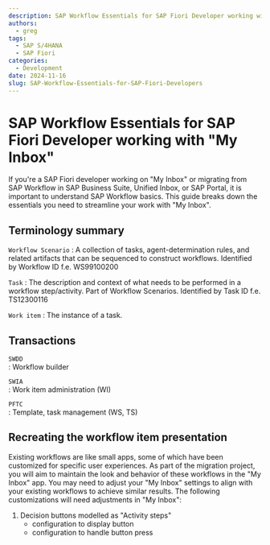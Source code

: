 ```yaml
---
description: SAP Workflow Essentials for SAP Fiori Developer working with "My Inbox"
authors:
  - greg
tags:
  - SAP S/4HANA
  - SAP Fiori
categories:
  - Development
date: 2024-11-16
slug: SAP-Workflow-Essentials-for-SAP-Fiori-Developers
---
```


# SAP Workflow Essentials for SAP Fiori Developer working with "My Inbox"

If you're a SAP Fiori developer working on "My Inbox" or migrating from SAP Workflow in SAP Business Suite, Unified Inbox, or SAP Portal, it is important to understand SAP Workflow basics. This guide breaks down the essentials you need to streamline your work with "My Inbox".<!-- more -->

## Terminology summary

`Workflow Scenario`
: A collection of tasks, agent-determination rules, and related artifacts that can be sequenced to construct workflows. Identified by Workflow ID  f.e. WS99100200

`Task`
: The description and context of what needs to be performed in a workflow step/activity. Part of Workflow Scenarios. Identified by Task ID f.e. TS12300116

`Work item`
: The instance of a task.

## Transactions

`SWDD`	
: Workflow builder

`SWIA`	
: Work item administration (WI)

`PFTC`	
: Template, task management (WS, TS)

## Recreating the workflow item presentation

Existing workflows are like small apps, some of which have been customized for specific user experiences. As part of the migration project, you will aim to maintain the look and behavior of these workflows in the "My Inbox" app. You may need to adjust your "My Inbox" settings to align with your existing workflows to achieve similar results. The following customizations will need adjustments in "My Inbox":

1. Decision buttons modelled as "Activity steps"
    - configuration to display button
    - configuration to handle button press
